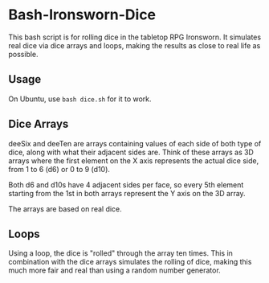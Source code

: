# Bash-Ironsworn-Dice
This bash script is for rolling dice in the tabletop RPG Ironsworn. It simulates real dice via dice arrays and loops, making the results as close to real life as possible.

## Usage
On Ubuntu, use `bash dice.sh` for it to work.

## Dice Arrays
deeSix and deeTen are arrays containing values of each side of both type of dice, along with what their adjacent sides are. Think of these arrays as 3D arrays where the first element on the X axis represents the actual dice side, from 1 to 6 (d6) or 0 to 9 (d10).

Both d6 and d10s have 4 adjacent sides per face, so every 5th element starting from the 1st in both arrays represent the Y axis on the 3D array.

The arrays are based on real dice.

## Loops
Using a loop, the dice is "rolled" through the array ten times. This in combination with the dice arrays simulates the rolling of dice, making this much more fair and real than using a random number generator. 
